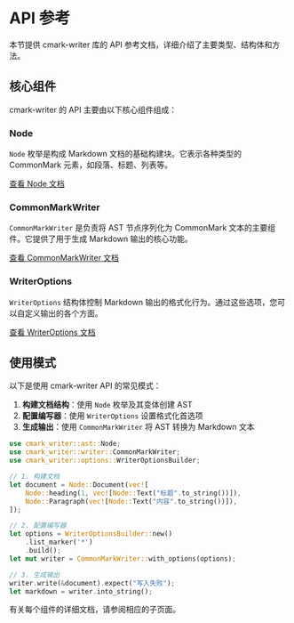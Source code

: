 # API 参考

本节提供 cmark-writer 库的 API 参考文档，详细介绍了主要类型、结构体和方法。

## 核心组件

cmark-writer 的 API 主要由以下核心组件组成：

### Node

`Node` 枚举是构成 Markdown 文档的基础构建块。它表示各种类型的 CommonMark 元素，如段落、标题、列表等。

[查看 Node 文档](./node)

### CommonMarkWriter

`CommonMarkWriter` 是负责将 AST 节点序列化为 CommonMark 文本的主要组件。它提供了用于生成 Markdown 输出的核心功能。

[查看 CommonMarkWriter 文档](./writer)

### WriterOptions

`WriterOptions` 结构体控制 Markdown 输出的格式化行为。通过这些选项，您可以自定义输出的各个方面。

[查看 WriterOptions 文档](./options)

## 使用模式

以下是使用 cmark-writer API 的常见模式：

1. **构建文档结构**：使用 `Node` 枚举及其变体创建 AST
2. **配置编写器**：使用 `WriterOptions` 设置格式化首选项
3. **生成输出**：使用 `CommonMarkWriter` 将 AST 转换为 Markdown 文本

```rust
use cmark_writer::ast::Node;
use cmark_writer::writer::CommonMarkWriter;
use cmark_writer::options::WriterOptionsBuilder;

// 1. 构建文档
let document = Node::Document(vec![
    Node::heading(1, vec![Node::Text("标题".to_string())]),
    Node::Paragraph(vec![Node::Text("内容".to_string())]),
]);

// 2. 配置编写器
let options = WriterOptionsBuilder::new()
    .list_marker('*')
    .build();
let mut writer = CommonMarkWriter::with_options(options);

// 3. 生成输出
writer.write(&document).expect("写入失败");
let markdown = writer.into_string();
```

有关每个组件的详细文档，请参阅相应的子页面。
